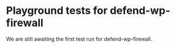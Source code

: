 # Playground tests for defend-wp-firewall
We are still awaiting the first test run for defend-wp-firewall.
